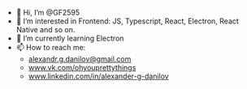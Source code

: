 - 👋 Hi, I’m @GF2595
- 👀 I’m interested in Frontend: JS, Typescript, React, Electron, React Native and so on.
- 🌱 I’m currently learning Electron
- 📫 How to reach me:
    - alexandr.g.danilov@gmail.com
    - www.vk.com/ohyouprettythings
    - www.linkedin.com/in/alexander-g-danilov

<!---
GF2595/GF2595 is a ✨ special ✨ repository because its `README.md` (this file) appears on your GitHub profile.
You can click the Preview link to take a look at your changes.
--->
